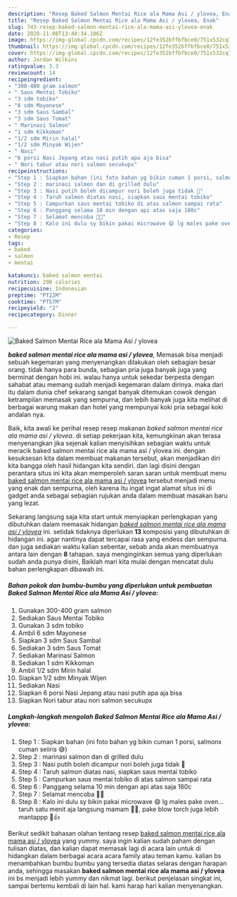 ```yaml
---
description: "Resep Baked Salmon Mentai Rice ala Mama Asi / ylovea, Enak"
title: "Resep Baked Salmon Mentai Rice ala Mama Asi / ylovea, Enak"
slug: 743-resep-baked-salmon-mentai-rice-ala-mama-asi-ylovea-enak
date: 2020-11-08T13:48:34.186Z
image: https://img-global.cpcdn.com/recipes/12fe352bffbfbce0/751x532cq70/baked-salmon-mentai-rice-ala-mama-asi-ylovea-foto-resep-utama.jpg
thumbnail: https://img-global.cpcdn.com/recipes/12fe352bffbfbce0/751x532cq70/baked-salmon-mentai-rice-ala-mama-asi-ylovea-foto-resep-utama.jpg
cover: https://img-global.cpcdn.com/recipes/12fe352bffbfbce0/751x532cq70/baked-salmon-mentai-rice-ala-mama-asi-ylovea-foto-resep-utama.jpg
author: Jordan Wilkins
ratingvalue: 3.3
reviewcount: 14
recipeingredient:
- "300-400 gram salmon"
- " Saus Mentai Tobiko"
- "3 sdm tobiko"
- "6 sdm Mayonese"
- "3 sdm Saus Sambal"
- "3 sdm Saus Tomat"
- " Marinasi Salmon"
- "1 sdm Kikkoman"
- "1/2 sdm Mirin halal"
- "1/2 sdm Minyak Wijen"
- " Nasi"
- "6 porsi Nasi Jepang atau nasi putih apa aja bisa"
- " Nori tabur atau nori salmon secukupx"
recipeinstructions:
- "Step 1 : Siapkan bahan (ini foto bahan yg bikin cuman 1 porsi, salmonx cuman seiiris 😅)"
- "Step 2 : marinasi salmon dan di grilled dulu"
- "Step 3 : Nasi putih boleh dicampur nori boleh juga tidak 🥰"
- "Step 4 : Taruh salmon diatas nasi, siapkan saus mentai tobiko"
- "Step 5 : Campurkan saus mentai tobiko di atas salmon sampai rata"
- "Step 6 : Panggang selama 10 min dengan api atas saja 180c"
- "Step 7 : Selamat mencoba 🥰😘"
- "Step 8 : Kalo ini dulu sy bikin pakai microwave 😄 lg males pake oven... taruh satu menit aja langsung mamam 🥰🤣, pake blow torch juga lebih mantappp 🥰👍"
categories:
- Resep
tags:
- baked
- salmon
- mentai

katakunci: baked salmon mentai 
nutrition: 290 calories
recipecuisine: Indonesian
preptime: "PT22M"
cooktime: "PT57M"
recipeyield: "2"
recipecategory: Dinner

---
```



![Baked Salmon Mentai Rice ala Mama Asi / ylovea](https://img-global.cpcdn.com/recipes/12fe352bffbfbce0/751x532cq70/baked-salmon-mentai-rice-ala-mama-asi-ylovea-foto-resep-utama.jpg)

<b><i>baked salmon mentai rice ala mama asi / ylovea</i></b>, Memasak bisa menjadi sebuah kegemaran yang menyenangkan dilakukan oleh sebagian besar orang. tidak hanya para bunda, sebagian pria juga banyak juga yang berminat dengan hobi ini. walau hanya untuk sekedar berpesta dengan sahabat atau memang sudah menjadi kegemaran dalam dirinya. maka dari itu dalam dunia chef sekarang sangat banyak ditemukan cowok dengan ketrampilan memasak yang sempurna, dan lebih banyak juga kita melihat di berbagai warung makan dan hotel yang mempunyai koki pria sebagai koki andalan nya.

Baik, kita awali ke perihal resep resep makanan <i>baked salmon mentai rice ala mama asi / ylovea</i>. di setiap pekerjaan kita, kemungkinan akan terasa menyenangkan jika sejenak kalian menyisihkan sebagian waktu untuk meracik baked salmon mentai rice ala mama asi / ylovea ini. dengan kesuksesan kita dalam membuat makanan tersebut, akan menjadikan diri kita bangga oleh hasil hidangan kita sendiri. dan lagi disini dengan perantara situs ini kita akan memperoleh saran saran untuk membuat menu <u>baked salmon mentai rice ala mama asi / ylovea</u> tersebut menjadi menu yang enak dan sempurna, oleh karena itu ingat ingat alamat situs ini di gadget anda sebagai sebagian rujukan anda dalam membuat masakan baru yang lezat.




Sekarang langsung saja kita start untuk menyiapkan perlengkapan yang dibutuhkan dalam memasak hidangan <u><i>baked salmon mentai rice ala mama asi / ylovea</i></u> ini. setidak tidaknya diperlukan <b>13</b> komposisi yang dibutuhkan di hidangan ini. agar nantinya dapat tercapai rasa yang endess dan sempurna. dan juga sediakan waktu kalian sebentar, sebab anda akan membuatnya antara lain dengan <b>8</b> tahapan. saya menginginkan semua yang diperlukan sudah anda punya disini, Baiklah mari kita mulai dengan mencatat dulu bahan perlengkapan dibawah ini.

<!--inarticleads1-->

##### Bahan pokok dan bumbu-bumbu yang diperlukan untuk pembuatan Baked Salmon Mentai Rice ala Mama Asi / ylovea:

1. Gunakan 300-400 gram salmon
1. Sediakan  Saus Mentai Tobiko
1. Gunakan 3 sdm tobiko
1. Ambil 6 sdm Mayonese
1. Siapkan 3 sdm Saus Sambal
1. Sediakan 3 sdm Saus Tomat
1. Sediakan  Marinasi Salmon
1. Sediakan 1 sdm Kikkoman
1. Ambil 1/2 sdm Mirin halal
1. Siapkan 1/2 sdm Minyak Wijen
1. Sediakan  Nasi
1. Siapkan 6 porsi Nasi Jepang atau nasi putih apa aja bisa
1. Siapkan  Nori tabur atau nori salmon secukupx




<!--inarticleads2-->

##### Langkah-langkah mengolah Baked Salmon Mentai Rice ala Mama Asi / ylovea:

1. Step 1 : Siapkan bahan (ini foto bahan yg bikin cuman 1 porsi, salmonx cuman seiiris 😅)
1. Step 2 : marinasi salmon dan di grilled dulu
1. Step 3 : Nasi putih boleh dicampur nori boleh juga tidak 🥰
1. Step 4 : Taruh salmon diatas nasi, siapkan saus mentai tobiko
1. Step 5 : Campurkan saus mentai tobiko di atas salmon sampai rata
1. Step 6 : Panggang selama 10 min dengan api atas saja 180c
1. Step 7 : Selamat mencoba 🥰😘
1. Step 8 : Kalo ini dulu sy bikin pakai microwave 😄 lg males pake oven... taruh satu menit aja langsung mamam 🥰🤣, pake blow torch juga lebih mantappp 🥰👍




Berikut sedikit bahasan olahan tentang resep <u>baked salmon mentai rice ala mama asi / ylovea</u> yang yummy. saya ingin kalian sudah paham dengan tulisan diatas, dan kalian dapat memasak lagi di acara lain untuk di hidangkan dalam berbagai acara acara family atau teman kamu. kalian bs menambahkan bumbu bumbu yang tersedia diatas selaras dengan harapan anda, sehingga masakan <b>baked salmon mentai rice ala mama asi / ylovea</b> ini bs menjadi lebih yummy dan nikmat lagi. berikut penjelasan singkat ini, sampai bertemu kembali di lain hal. kami harap hari kalian menyenangkan.
